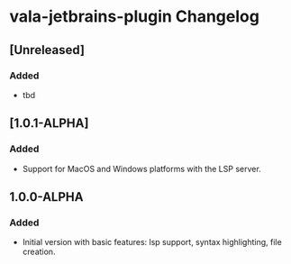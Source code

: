 <!-- Keep a Changelog guide -> https://keepachangelog.com -->

# vala-jetbrains-plugin Changelog
## [Unreleased]
### Added
- tbd

## [1.0.1-ALPHA]
### Added
- Support for MacOS and Windows platforms with the LSP server.

## 1.0.0-ALPHA
### Added
- Initial version with basic features: lsp support, syntax highlighting, file creation.